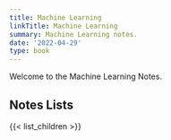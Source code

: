 ```yaml
---
title: Machine Learning
linkTitle: Machine Learning
summary: Machine Learning notes.
date: '2022-04-29'
type: book
---
```


<!-- {{< figure src="featured.jpg" >}}

{{< toc hide_on="xl" >}} -->

Welcome to the Machine Learning Notes.

## Notes Lists

{{< list_children >}}
